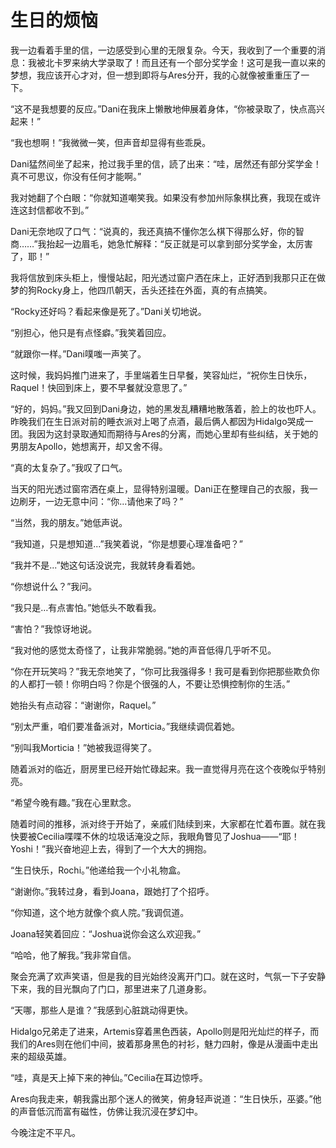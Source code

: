 # 生日的烦恼

我一边看着手里的信，一边感受到心里的无限复杂。今天，我收到了一个重要的消息：我被北卡罗来纳大学录取了！而且还有一个部分奖学金！这可是我一直以来的梦想，我应该开心才对，但一想到即将与Ares分开，我的心就像被重重压了一下。

“这不是我想要的反应。”Dani在我床上懒散地伸展着身体，“你被录取了，快点高兴起来！”

“我也想啊！”我微微一笑，但声音却显得有些乖戾。

Dani猛然间坐了起来，抢过我手里的信，読了出来：“哇，居然还有部分奖学金！真不可思议，你没有任何才能啊。”

我对她翻了个白眼：“你就知道嘲笑我。如果没有参加州际象棋比赛，我现在或许连这封信都收不到。”

Dani无奈地叹了口气：“说真的，我还真搞不懂你怎么棋下得那么好，你的智商……”我抬起一边眉毛，她急忙解释：“反正就是可以拿到部分奖学金，太厉害了，耶！”

我将信放到床头柜上，慢慢站起，阳光透过窗户洒在床上，正好洒到我那只正在做梦的狗Rocky身上，他四爪朝天，舌头还挂在外面，真的有点搞笑。

“Rocky还好吗？看起来像是死了。”Dani关切地说。

“别担心，他只是有点怪癖。”我笑着回应。

“就跟你一样。”Dani噗嗤一声笑了。

这时候，我妈妈推门进来了，手里端着生日早餐，笑容灿烂，“祝你生日快乐，Raquel！快回到床上，要不早餐就没意思了。”

“好的，妈妈。”我又回到Dani身边，她的黑发乱糟糟地散落着，脸上的妆也吓人。昨晚我们在生日派对前的睡衣派对上喝了点酒，最后俩人都因为Hidalgo哭成一团。我因为这封录取通知而期待与Ares的分离，而她心里却有些纠结，关于她的男朋友Apollo，她想离开，却又舍不得。

“真的太复杂了。”我叹了口气。

当天的阳光透过窗帘洒在桌上，显得特别温暖。Dani正在整理自己的衣服，我一边刷牙，一边无意中问：“你...请他来了吗？”

“当然，我的朋友。”她低声说。

“我知道，只是想知道...”我笑着说，“你是想要心理准备吧？”

“我并不是...”她这句话没说完，我就转身看着她。

“你想说什么？”我问。

“我只是…有点害怕。”她低头不敢看我。

“害怕？”我惊讶地说。

“我对他的感觉太奇怪了，让我非常脆弱。”她的声音低得几乎听不见。

“你在开玩笑吗？”我无奈地笑了，“你可比我强得多！我可是看到你把那些欺负你的人都打一顿！你明白吗？你是个很强的人，不要让恐惧控制你的生活。”

她抬头有点动容：“谢谢你，Raquel。”

“别太严重，咱们要准备派对，Morticia。”我继续调侃着她。

“别叫我Morticia！”她被我逗得笑了。

随着派对的临近，厨房里已经开始忙碌起来。我一直觉得月亮在这个夜晚似乎特别亮。

“希望今晚有趣。”我在心里默念。

随着时间的推移，派对终于开始了，亲戚们陆续到来，大家都在忙着布置。就在我快要被Cecilia喋喋不休的垃圾话淹没之际，我眼角瞥见了Joshua——“耶！Yoshi！”我兴奋地迎上去，得到了一个大大的拥抱。

“生日快乐，Rochi。”他递给我一个小礼物盒。

“谢谢你。”我转过身，看到Joana，跟她打了个招呼。

“你知道，这个地方就像个疯人院。”我调侃道。

Joana轻笑着回应：“Joshua说你会这么欢迎我。”

“哈哈，他了解我。”我非常自信。

聚会充满了欢声笑语，但是我的目光始终没离开门口。就在这时，气氛一下子安静下来，我的目光飘向了门口，那里进来了几道身影。

“天哪，那些人是谁？”我感到心脏跳动得更快。

Hidalgo兄弟走了进来，Artemis穿着黑色西装，Apollo则是阳光灿烂的样子，而我们的Ares则在他们中间，披着那身黑色的衬衫，魅力四射，像是从漫画中走出来的超级英雄。

“哇，真是天上掉下来的神仙。”Cecilia在耳边惊呼。

Ares向我走来，朝我露出那个迷人的微笑，俯身轻声说道：“生日快乐，巫婆。”他的声音低沉而富有磁性，仿佛让我沉浸在梦幻中。

今晚注定不平凡。